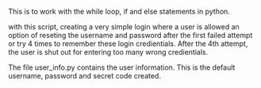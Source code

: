 This is to work with the while loop, if and else statements in python. 

with this script, creating a very simple login where a user is allowed an option of reseting the username and password after the first failed attempt or try 4 times to remember these login credientials. After the 4th attempt, the user is shut out for entering too many wrong credientials. 


The file user_info.py contains the user information. This is the default username, password and secret code created. 

